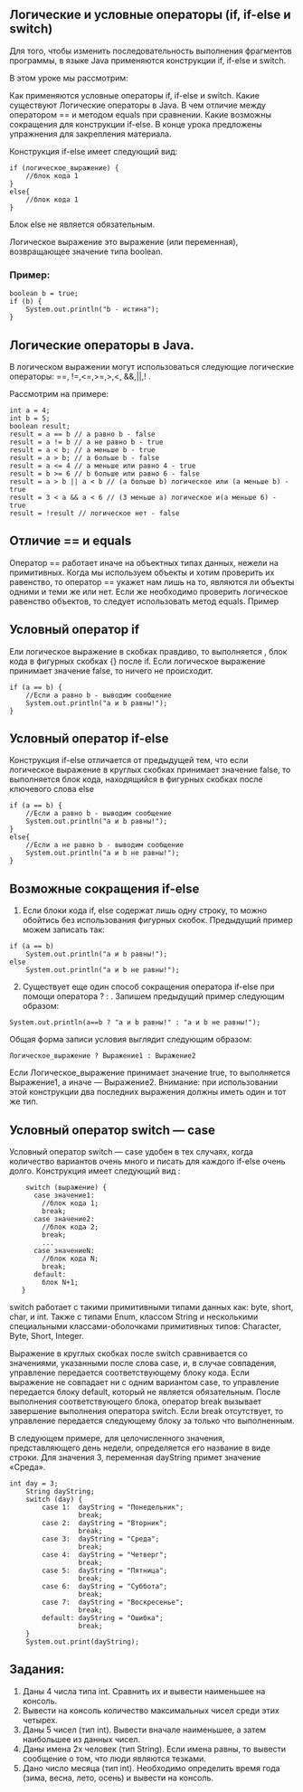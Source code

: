 ## Логические и условные операторы (if, if-else и switch)
Для того, чтобы изменить последовательность выполнения фрагментов программы, в языке Java применяются конструкции  if, if-else и switch.

В этом уроке мы рассмотрим:

Как применяются условные операторы if, if-else и switch.
Какие существуют Логические операторы в Java.
В чем отличие между оператором == и методом equals при сравнении.
Какие возможны сокращения для конструкции if-else.
В конце урока предложены упражнения для закрепления материала.


Конструкция if-else имеет следующий вид:
```
if (логическое_выражение) {
    //блок кода 1
}
else{
    //блок кода 1
}
```
Блок else не является обязательным.

Логическое выражение это выражение (или переменная), возвращающее значение типа boolean.

### Пример:
```
boolean b = true; 
if (b) {
    System.out.println("b - истина");
}
```
## Логические операторы в Java.
В логическом выражении могут использоваться следующие логические операторы: ==, !=,<=,>=,>,<, &&,||,! .

Рассмотрим на примере:
```
int a = 4;
int b = 5;
boolean result;
result = a == b // a равно b - false 
result = a != b // a не равно b - true
result = a < b; // a меньше b - true
result = a > b; // a больше b - false
result = a <= 4 // a меньше или равно 4 - true
result = b >= 6 // b больше или равно 6 - false
result = a > b || a < b // (a больше b) логическое или (a меньше b) - true
result = 3 < a && a < 6 // (3 меньше a) логическое и(a меньше 6) - true
result = !result // логическое нет - false
```
## Отличие == и equals
Оператор == работает иначе на объектных типах данных, нежели на примитивных. Когда мы используем объекты и хотим проверить их равенство, то оператор == укажет нам лишь на то, являются ли объекты одними и теми же или нет. Если же необходимо проверить логическое равенство объектов, то следует использовать метод equals. Пример

## Условный оператор if
Ели логическое выражение в скобках правдиво, то выполняется , блок кода в фигурных скобках {} после if. Если логическое выражение принимает значение false, то ничего не происходит.
```
if (a == b) {
    //Если a равно b - выводим сообщение
    System.out.println("a и b равны!");
}
```
## Условный оператор if-else
Конструкция if-else отличается от предыдущей тем, что если логическое выражение в круглых скобках принимает значение false, то выполняется блок кода, находящийся в фигурных скобках после ключевого слова else
```
if (a == b) {
    //Если a равно b - выводим сообщение
    System.out.println("a и b равны!");
}
else{
    //Если a не равно b - выводим сообщение
    System.out.println("a и b не равны!");
}
```
## Возможные сокращения if-else
1. Если блоки кода  if, else  содержат лишь одну строку, то можно обойтись без использования фигурных скобок. Предыдущий пример можем записать так:
```
if (a == b)
    System.out.println("a и b равны!");
else
    System.out.println("a и b не равны!");
```
2. Существует еще один способ сокращения оператора if-else при помощи оператора ? : . Запишем предыдущий пример следующим образом:
```
System.out.println(a==b ? "a и b равны!" : "a и b не равны!");
```
Общая форма записи условия выглядит следующим образом:
```
Логическое_выражение ? Выражение1 : Выражение2
```
Если Логическое_выражение принимает значение true, то выполняется Выражение1, а иначе — Выражение2. Внимание: при использовании этой конструкции два последних выражения должны иметь один и тот же тип.
## Условный оператор switch — case
Условный оператор switch — case удобен в тех случаях, когда количество вариантов очень много и писать для каждого if-else очень долго. Конструкция имеет следующий вид :
```
    switch (выражение) {
      case значение1: 
        //блок кода 1;
        break;
      case значение2: 
        //блок кода 2;  
        break;
        ...  
      case значениеN: 
        //блок кода N;  
        break;  
      default:  
        блок N+1;
   }
```
switch работает с такими примитивными типами данных как: byte, short, char, и int. Также с типами Enum,  классом String и несколькими специальными классами-оболочками примитивных типов: Character, Byte, Short, Integer.

Выражение в круглых скобках после switch сравнивается со значениями, указанными после слова case, и, в случае совпадения, управление  передается соответствующему блоку кода. Если выражение не совпадает ни с одним вариантом case, то управление передается блоку default, который не является обязательным. После выполнения соответствующего блока, оператор break вызывает завершение выполнения оператора switch. Если break отсутствует, то управление передается  следующему блоку за только что выполненным.

В следующем примере,  для целочисленного значения, представляющего день недели, определяется его название в виде строки. Для значения 3, переменная dayString примет значение «Среда».
```
int day = 3;
    String dayString;
    switch (day) {
        case 1:  dayString = "Понедельник";
                 break;
        case 2:  dayString = "Вторник";
                 break;
        case 3:  dayString = "Среда";
                 break;
        case 4:  dayString = "Четверг";
                 break;
        case 5:  dayString = "Пятница";
                 break;
        case 6:  dayString = "Суббота";
                 break;
        case 7:  dayString = "Воскресенье";
                 break;
        default: dayString = "Ошибка";
                 break;
    }
    System.out.print(dayString);
```
## Задания:
1. Даны 4 числа типа int. Сравнить их и вывести наименьшее на консоль.
2. Вывести на консоль количество максимальных чисел среди этих четырех.
3. Даны 5 чисел (тип int). Вывести вначале наименьшее, а затем наибольшее из данных чисел.
4. Даны имена 2х человек (тип String). Если имена равны, то вывести сообщение о том, что люди являются тезками.
5. Дано число месяца (тип int). Необходимо определить время года (зима, весна, лето, осень) и вывести на консоль.